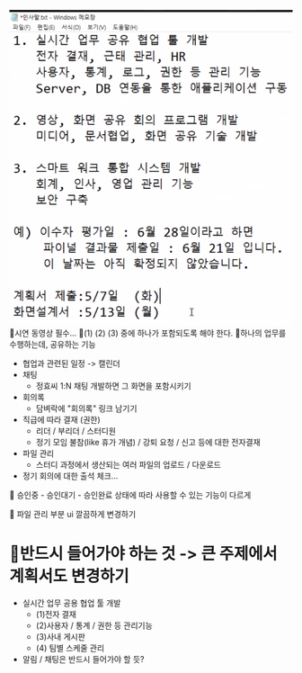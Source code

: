 ![](../image/Pasted%20image%2020240429170819.png)
📌시연 동영상 필수...
📌(1) (2) (3) 중에 하나가 포함되도록 해야 한다.
📌하나의 업무를 수행하는데, 공유하는 기능
- 협업과 관련된 일정 -> 캘린더
- 채팅
  - 정효씨 1:N 채팅 개발하면 그 화면을 포함시키기
- 회의록
  - 담벼락에 "회의록" 링크 남기기
- 직급에 따라 결재 (권한)
  - 리더 / 부리더 / 스터디원
  - 정기 모임 불참(like 휴가 개념) / 강퇴 요청 / 신고 등에 대한 전자결재
- 파일 관리
  - 스터디 과정에서 생산되는 여러 파일의 업로드 / 다운로드
- 정기 회의에 대한 출석 체크...

📌 승인중 - 승인대기 - 승인완료 상태에 따라 사용할 수 있는 기능이 다르게

📌 파일 관리 부분 ui 깔끔하게 변경하기

# 📌반드시 들어가야 하는 것 -> 큰 주제에서 계획서도 변경하기
- 실시간 업무 공용 협업 툴 개발
  - (1)전자 결재
  - (2)사용자 / 통계 / 권한 등 관리기능
  - (3)사내 게시판
  - (4) 팀별 스케줄 관리
- 알림 / 채팅은 반드시 들어가야 할 듯?